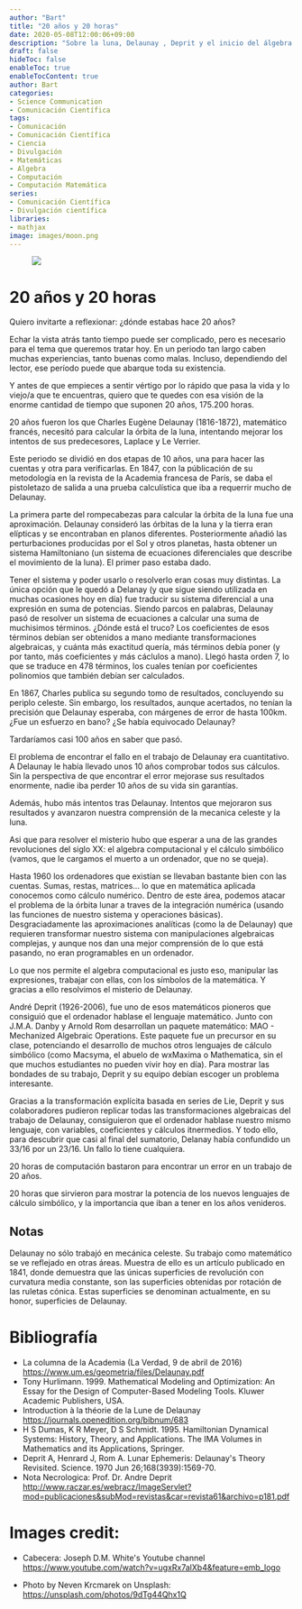 ```yaml
---
author: "Bart"
title: "20 años y 20 horas"
date: 2020-05-08T12:00:06+09:00
description: "Sobre la luna, Delaunay , Deprit y el inicio del álgebra computacional"
draft: false
hideToc: false
enableToc: true
enableTocContent: true
author: Bart
categories:
- Science Communication
- Comunicación Científica
tags: 
- Comunicación
- Comunicación Científica
- Ciencia
- Divulgación 
- Matemáticas
- Algebra
- Computación
- Computación Matemática
series:
- Comunicación Científica
- Divulgación científica
libraries:
- mathjax
image: images/moon.png
---
```


<figure>
  <img src="/images/blackboard.png"  />
</figure>

# 20 años y 20 horas

Quiero invitarte a reflexionar: ¿dónde estabas hace 20 años?

Echar la vista atrás tanto tiempo puede ser complicado, pero es necesario para el tema que queremos tratar hoy. En un periodo tan largo caben muchas experiencias, tanto buenas como malas. Incluso, dependiendo del lector, ese período puede que abarque toda su existencia. 

Y antes de que empieces a sentir vértigo por lo rápido que pasa la vida y lo viejo/a que te encuentras, quiero que te quedes con esa visión de la enorme cantidad de tiempo que suponen 20 años, 175.200 horas. 

20 años fueron los que Charles Eugène Delaunay (1816-1872), matemático francés, necesitó para calcular la órbita de la luna, intentando mejorar los intentos de sus predecesores, Laplace y Le Verrier. 

Este periodo se dividió en dos etapas de 10 años, una para hacer las cuentas y otra para verificarlas. En 1847, con la públicación de su metodología en la revista de la Academia francesa de París, se daba el pistoletazo de salida a una prueba calculística que iba a requerrir mucho de Delaunay. 

La primera parte del rompecabezas para calcular la órbita de la luna fue una aproximación. Delaunay consideró las órbitas de la luna y la tierra eran elípticas y se encontraban en planos diferentes. Posteriormente añadió las perturbaciones producidas por el Sol y otros planetas, hasta obtener un sistema Hamiltoniano (un sistema de ecuaciones diferenciales que describe el movimiento de la luna). El primer paso estaba dado. 

Tener el sistema y poder usarlo o resolverlo eran cosas muy distintas. La única opción que le quedó a Delanay (y que sigue siendo utilizada en muchas ocasiones hoy en día) fue traducir su sistema diferencial a una expresión en suma de potencias.
Siendo parcos en palabras, Delaunay pasó de resolver un sistema de ecuaciones a calcular una suma de muchisimos términos. ¿Dónde está el truco? Los coeficientes de esos términos debían ser obtenidos a mano mediante transformaciones algebraicas, y cuánta más exactitud quería, más términos debía poner (y por tanto, más coeficientes y más cáclulos a mano). Llegó hasta orden 7, lo que se traduce en 478 términos, los cuales tenían por coeficientes polinomios que también debían ser calculados. 

En 1867, Charles publica su segundo tomo de resultados, concluyendo su periplo celeste. Sin embargo, los resultados, aunque acertados, no tenían la precisión que Delaunay esperaba, con márgenes de error de hasta 100km. ¿Fue un esfuerzo en bano? ¿Se había equivocado Delaunay? 

Tardaríamos casi 100 años en saber que pasó. 

El problema de encontrar el fallo en el trabajo de Delaunay era cuantitativo. A Delaunay le había llevado unos 10 años comprobar todos sus cálculos. Sin la perspectiva de que encontrar el error mejorase sus resultados enormente, nadie iba perder 10 años de su vida sin garantías.

Además, hubo más intentos tras Delaunay. Intentos que mejoraron sus resultados y avanzaron nuestra comprensión de la mecanica celeste y la luna. 

Asi que para resolver el misterio hubo que esperar a una de las grandes revoluciones del siglo XX: el algebra computacional y el cálculo simbólico (vamos, que le cargamos el muerto a un ordenador, que no se queja). 

Hasta 1960 los ordenadores que existían se llevaban bastante bien con las cuentas. Sumas, restas, matrices... lo que en matemática aplicada conocemos como cálculo numérico. Dentro de este área, podemos atacar el problema de la órbita lunar a traves de la integración numérica (usando las funciones de nuestro sistema y operaciones básicas). Desgraciadamente las aproximaciones analíticas (como la de Delaunay) que requieren transformar nuestro sistema con manipulaciones algebraicas complejas, y aunque nos dan una mejor comprensión de lo que está pasando, no eran programables en un ordenador. 

Lo que nos permite el algebra computacional es justo eso, manipular las expresiones, trabajar con ellas, con los símbolos de la matemática. Y gracias a ello resolvimos el misterio de Delaunay. 

André Deprit (1926-2006), fue uno de esos matemáticos pioneros que consiguió que el ordenador hablase el lenguaje matemático. Junto con J.M.A. Danby y Arnold Rom  desarrollan un paquete matemático: MAO - Mechanized Algebraic Operations. Este paquete fue un precursor en su clase, potenciando el desarrollo de muchos otros lenguajes de cálculo simbólico (como Macsyma, el abuelo de wxMaxima o Mathematica, sin el que muchos estudiantes no pueden vivir hoy en día). Para mostrar las bondades de su trabajo, Deprit y su equipo debían escoger un problema interesante.

Gracias a la transformación explícita basada en series de Lie, Deprit y sus colaboradores pudieron replicar todas las transformaciones algebraicas del trabajo de Delaunay, consiguieron que el ordenador hablase nuestro mismo lenguaje, con variables, coeficientes y cálculos itnermedios. Y todo ello, para descubrir que casi al final del sumatorio, Delanay había confundido un 33/16 por un 23/16. Un fallo lo tiene cualquiera. 

20 horas de computación bastaron para encontrar un error en un trabajo de 20 años.

20 horas que sirvieron para mostrar la potencia de los nuevos lenguajes de cálculo simbólico, y la importancia que iban a tener en los años venideros. 



## Notas 

Delaunay no sólo trabajó en mecánica celeste. Su trabajo como matemático se ve reflejado en otras áreas. Muestra de ello es un artículo publicado en 1841, donde demuestra que las  únicas  superficies  de  revolución  con  curvatura media  constante,  son  las  superficies obtenidas por rotación de las ruletas cónica. Estas superficies se denominan actualmente, en  su  honor,  superficies  de  Delaunay.



# Bibliografía
- La columna de la Academia (La Verdad, 9 de abril de 2016) https://www.um.es/geometria/files/Delaunay.pdf
- Tony Hurlimann. 1999. Mathematical Modeling and Optimization: An Essay for the Design of Computer-Based Modeling Tools. Kluwer Academic Publishers, USA.
- Introduction à la théorie de la Lune de Delaunay https://journals.openedition.org/bibnum/683
- H S Dumas, K R Meyer, D S Schmidt. 1995. Hamiltonian Dynamical Systems: History, Theory, and Applications. The IMA Volumes in Mathematics and its Applications, Springer.
- Deprit A, Henrard J, Rom A. Lunar Ephemeris: Delaunay's Theory Revisited. Science. 1970 Jun 26;168(3939):1569-70.
- Nota Necrologica: Prof.  Dr.  Andre Deprit http://www.raczar.es/webracz/ImageServlet?mod=publicaciones&subMod=revistas&car=revista61&archivo=p181.pdf


# Images credit: 

- Cabecera:  Joseph D.M. White's Youtube channel https://www.youtube.com/watch?v=ugxRx7alXb4&feature=emb_logo

- Photo by Neven Krcmarek on Unsplash: https://unsplash.com/photos/9dTg44Qhx1Q


